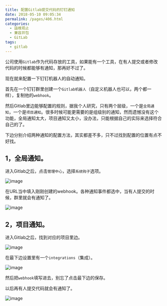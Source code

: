 ```yaml
---
title: 配置Gitlab提交代码的钉钉通知
date: 2018-05-10 09:05:34
permalink: /pages/406.html
categories:
  - 运维观止
  - 兼容并包
  - GitLab
tags:
  - gitlab
---
```


公司使用`Gitlab`作为代码存放的工具，如果能有一个工具，在有人提交或者修改代码的时候都能够有通知，那再好不过了。

现在就来配置一下钉钉机器人的自动通知。

首先在一个钉钉群里创建一个`Gitlab机器人`（自定义机器人也可以，两个都一样），复制他的`webhook`。

然后Gitlab里边能够配置的规则，据我个人研究，只有两个层级，一个是`全局通知`，一个是`项目通知`。很多时候可能更需要的是组级别的通知，然而遗憾没有这个功能，全局通知太大，项目通知又太小，没办法，只能根据自己的实际来选择符合自己的了。

下边分别介绍两种通知的配置方法，其实都差不多，只不过找到配置的位置有点不好找。

## 1，全局通知。

进入Gitlab之后，点击`管理中心`，选择`系统钩子`选项。

![image](https://tva1.sinaimg.cn/large/008k1Yt0ly1gryv8a7gqgj30ko0arn2p.jpg)

在URL当中填入刚刚创建的webhook。各种通知事件都选中，当有人提交的时候，群里就会有通知了。

![image](https://tvax1.sinaimg.cn/large/008k1Yt0ly1gryv8evne5j30uq0mqn9s.jpg)

## 2，项目通知。

进入Gitlab之后，找到对应的项目里边。

![image](https://tva1.sinaimg.cn/large/008k1Yt0ly1gryv8kuqxtj60ec0fwgmm02.jpg)

在最下边设置里有一个`integrations`（集成）。

![image](https://tva3.sinaimg.cn/large/008k1Yt0ly1gryv8q01hmj30wd09amy0.jpg)

然后把`webhook`填写进去，别忘了点击最下边的保存。

以后再有人提交代码就会有通知了。

![image](https://tva2.sinaimg.cn/large/008k1Yt0ly1gryv8vzklpj30gz08ddgw.jpg)
